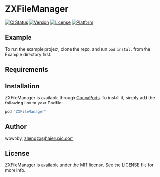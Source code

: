 # ZXFileManager

[![CI Status](http://img.shields.io/travis/wowbby/ZXFileManager.svg?style=flat)](https://travis-ci.org/wowbby/ZXFileManager)
[![Version](https://img.shields.io/cocoapods/v/ZXFileManager.svg?style=flat)](http://cocoapods.org/pods/ZXFileManager)
[![License](https://img.shields.io/cocoapods/l/ZXFileManager.svg?style=flat)](http://cocoapods.org/pods/ZXFileManager)
[![Platform](https://img.shields.io/cocoapods/p/ZXFileManager.svg?style=flat)](http://cocoapods.org/pods/ZXFileManager)

## Example

To run the example project, clone the repo, and run `pod install` from the Example directory first.

## Requirements

## Installation

ZXFileManager is available through [CocoaPods](http://cocoapods.org). To install
it, simply add the following line to your Podfile:

```ruby
pod "ZXFileManager"
```

## Author

wowbby, zhengzx@haierubic.com

## License

ZXFileManager is available under the MIT license. See the LICENSE file for more info.
